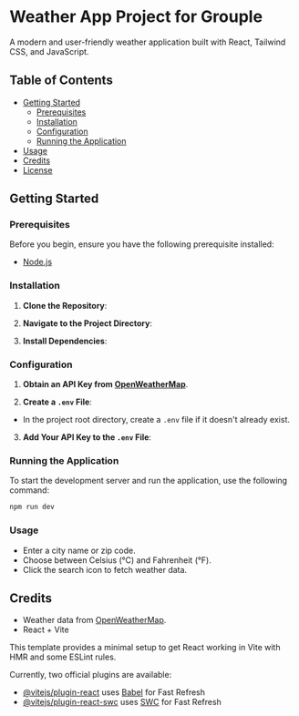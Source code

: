 # Weather App Project for Grouple

A modern and user-friendly weather application built with React, Tailwind CSS, and JavaScript.

## Table of Contents

- [Getting Started](#getting-started)
  - [Prerequisites](#prerequisites)
  - [Installation](#installation)
  - [Configuration](#configuration)
  - [Running the Application](#running-the-application)
- [Usage](#usage)
- [Credits](#credits)
- [License](#license)

## Getting Started

### Prerequisites

Before you begin, ensure you have the following prerequisite installed:

- [Node.js](https://nodejs.org/)

### Installation

1. **Clone the Repository**: 

2. **Navigate to the Project Directory**:

3. **Install Dependencies**:

### Configuration

1. **Obtain an API Key from [OpenWeatherMap](https://openweathermap.org/api)**.

2. **Create a `.env` File**:
- In the project root directory, create a `.env` file if it doesn't already exist.

3. **Add Your API Key to the `.env` File**:

### Running the Application

To start the development server and run the application, use the following command:

```bash
npm run dev
```
### Usage

- Enter a city name or zip code.
- Choose between Celsius (°C) and Fahrenheit (°F).
- Click the search icon to fetch weather data.

## Credits

- Weather data from [OpenWeatherMap](https://openweathermap.org/).
- React + Vite

This template provides a minimal setup to get React working in Vite with HMR and some ESLint rules.

Currently, two official plugins are available:

- [@vitejs/plugin-react](https://github.com/vitejs/vite-plugin-react/blob/main/packages/plugin-react/README.md) uses [Babel](https://babeljs.io/) for Fast Refresh
- [@vitejs/plugin-react-swc](https://github.com/vitejs/vite-plugin-react-swc) uses [SWC](https://swc.rs/) for Fast Refresh
